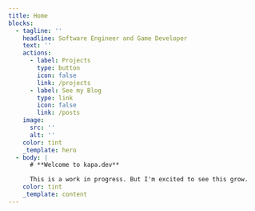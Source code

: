 ```yaml
---
title: Home
blocks:
  - tagline: ''
    headline: Software Engineer and Game Developer
    text: ''
    actions:
      - label: Projects
        type: button
        icon: false
        link: /projects
      - label: See my Blog
        type: link
        icon: false
        link: /posts
    image:
      src: ''
      alt: ''
    color: tint
    _template: hero
  - body: |
      # **Welcome to kapa.dev**

      This is a work in progress. But I'm excited to see this grow.
    color: tint
    _template: content
---
```



